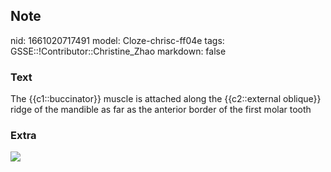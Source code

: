## Note
nid: 1661020717491
model: Cloze-chrisc-ff04e
tags: GSSE::!Contributor::Christine_Zhao
markdown: false

### Text
<div>
  <div>
    <div>
      <div>
        The {{c1::buccinator}} muscle is attached along the
        {{c2::external oblique}} ridge of the mandible as far as
        the anterior border of the first molar tooth
      </div>
    </div>
  </div>
</div>

### Extra
<img src="image-3.jpg">
